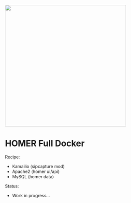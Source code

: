 <img src="https://i.imgur.com/scqdu3p.png" width="400">

# HOMER Full Docker

Recipe:

* Kamailio (sipcapture mod)
* Apache2 (homer ui/api)
* MySQL (homer data)

Status:

* Work in progress...
